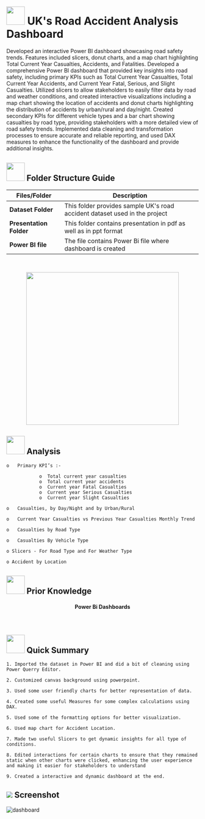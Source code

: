 # <img src=https://user-images.githubusercontent.com/122404051/235778655-7d705989-8f97-4a43-9533-00863f52d991.gif width="48" height="48" >  UK's Road Accident Analysis Dashboard
Developed an interactive Power BI dashboard showcasing road safety trends. Features included slicers, donut charts, and a map chart highlighting Total Current Year Casualties, Accidents, and Fatalities. 
Developed a comprehensive Power BI dashboard that provided key insights into road safety, including primary KPIs such as Total Current Year Casualties, Total Current Year Accidents, and Current Year Fatal, Serious, and Slight Casualties.
Utilized slicers to allow stakeholders to easily filter data by road and weather conditions, and created interactive visualizations including a map chart showing the location of accidents and donut charts highlighting the distribution of accidents by urban/rural and day/night.
Created secondary KPIs for different vehicle types and a bar chart showing casualties by road type, providing stakeholders with a more detailed view of road safety trends.
Implemented data cleaning and transformation processes to ensure accurate and reliable reporting, and used DAX measures to enhance the functionality of the dashboard and provide additional insights.


##  <img src="https://user-images.githubusercontent.com/106439762/181935629-b3c47bd3-77fb-4431-a11c-ff8ba0942b63.gif" width="48" height="48"> **Folder Structure Guide**

| Files/Folder| Description |
| ------------- | ------------- |
| **Dataset Folder** | This folder provides sample UK's road accident dataset used in the project  |
| **Presentation Folder** | This folder contains presentation in pdf as well as in ppt format  |
| **Power BI file** | The file contains Power Bi file where dashboard is created |

<br>
<p align="center"><img src="https://user-images.githubusercontent.com/122404051/235764321-1ec92ba9-6942-47b4-85d9-a2e3524a378f.gif"
 width="400" ></p>
 
##  <img src="https://user-images.githubusercontent.com/122404051/235767211-297f9f4f-d41a-46ec-838f-13ea23817702.gif"  width="48" height="48"> Analysis 

    o	Primary KPI’s :-
    
                o  Total current year casualties
                o  Total current year accidents
                o  Current year Fatal Casualties
                o  Current year Serious Casualties
                o  Current year Slight Casualties
    
    o	Casualties, by Day/Night and by Urban/Rural
    
    o	Current Year Casualties vs Previous Year Casualties Monthly Trend
    
    o	Casualties by Road Type
    
    o	Casualties By Vehicle Type
    
    o Slicers - For Road Type and For Weather Type
    
    o Accident by Location
    
##  <img src=https://user-images.githubusercontent.com/106439762/178803205-47a08ce7-2187-4f96-b301-a2b68690619a.gif width="48" height="48" > Prior Knowledge <br>
#### <center><b> Power Bi Dashboards </b></centre>


<br>

## <img src=https://user-images.githubusercontent.com/106439762/178804195-d9db61fb-b2cf-4c8f-bfc3-214cfe0f534c.gif width="48" height="48" > Quick Summary

    1. Imported the dataset in Power BI and did a bit of cleaning using Power Querry Editor.
 
    2. Customized canvas background using powerpoint.
    
    3. Used some user friendly charts for better representation of data.
    
    4. Created some useful Measures for some complex calculations using DAX.
    
    5. Used some of the formatting options for better visualization.
    
    6. Used map chart for Accident Location. 
    
    7. Made two useful Slicers to get dynamic insights for all type of conditions.
    
    8. Edited interactions for certain charts to ensure that they remained static when other charts were clicked, enhancing the user experience and making it easier for stakeholders to understand
    
    9. Created a interactive and dynamic dashboard at the end.

## <img src="https://img.icons8.com/dusk/48/000000/ios-screenshot.png"/> Screenshot

![dashboard](https://user-images.githubusercontent.com/122404051/235773608-705590b7-c814-4a3c-991b-ae058725ac67.jpg)
